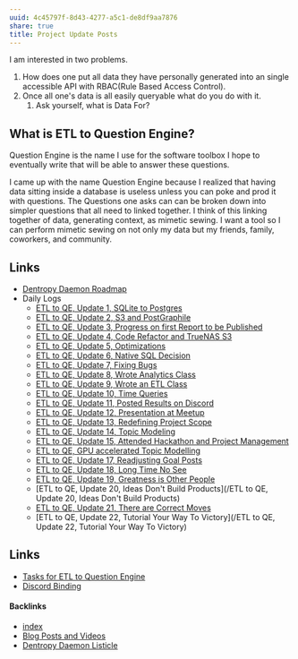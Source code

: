 ```yaml
---
uuid: 4c45797f-8d43-4277-a5c1-de8df9aa7876
share: true
title: Project Update Posts
---
```

I am interested in two problems. 

1. How does one put all data they have personally generated into an single accessible API with RBAC(Rule Based Access Control).
2. Once all one's data is all easily queryable what do you do with it.
	1. Ask yourself, what is Data For?
 
 ## What is ETL to Question Engine?

Question Engine is the name I use for the software toolbox I hope to eventually write that will be able to answer these questions.

I came up with the name Question Engine because I realized that having data sitting inside a database is useless unless you can poke and prod it with questions. The Questions one asks can can be broken down into simpler questions that all need to linked together. I think of this linking together of data, generating context, as mimetic sewing. I want a tool so I can perform mimetic sewing on not only my data but my friends, family, coworkers, and community.

## Links



* [Dentropy Daemon Roadmap](/8d4d461f-49f7-4dbd-829f-807d0bb602df)
* Daily Logs
	* [ETL to QE, Update 1, SQLite to Postgres](/adf51542-a86b-437b-8542-9ef82c41d7a2)
	* [ETL to QE, Update 2, S3 and PostGraphile](/01d14af7-0d89-4c3a-90a8-12696e01e036)
	* [ETL to QE, Update 3, Progress on first Report to be Published](/a4afe3e7-e3ae-44ae-a1dc-e22754900e37)
	* [ETL to QE, Update 4, Code Refactor and TrueNAS S3](/d59dbed7-08bd-462e-8f87-24a80c791f46)
	* [ETL to QE, Update 5, Optimizations](/88cd3a9e-9156-4482-aaa5-2bb8eeebca0d)
	* [ETL to QE, Update 6, Native SQL Decision](/9dc97a82-96a0-495b-a8e2-a5c4d5c60abe)
	* [ETL to QE, Update 7, Fixing Bugs](/2a8426e6-7f84-42f2-82c3-e74e898e4c81)
	* [ETL to QE, Update 8, Wrote Analytics Class](/4bf73c7e-2bf6-415f-80b3-f3a3b6a370a8)
	* [ETL to QE, Update 9, Wrote an ETL Class](/c307374d-a751-437a-8eb4-ff3dc7808499)
	* [ETL to QE, Update 10, Time Queries](/8a04da32-878d-4f6c-9973-ed58870b250f)
	* [ETL to QE, Update 11, Posted Results on Discord](/a04a75b2-d970-44fc-8e09-53b3aeca6f2f)
	* [ETL to QE, Update 12, Presentation at Meetup](/20be1355-e585-4eb4-b0a7-4a65c1eda264)
	* [ETL to QE, Update 13, Redefining Project Scope](/0857e406-5e14-4b45-9e8c-3ae712a2f00a)
	* [ETL to QE, Update 14, Topic Modeling](/a7099c90-7fb1-4230-9c47-874fd85e8837)
	* [ETL to QE, Update 15, Attended Hackathon and Project Management](/9949cc79-681a-4ec8-a963-538958be3ec1)
	* [ETL to QE, GPU accelerated Topic Modelling](/0a62e9d5-68ae-41a5-8bdb-7773b59abc1f)
	* [ETL to QE, Update 17, Readjusting Goal Posts](/d14bd990-0628-4152-9bea-0c588dc707e8)
	* [ETL to QE, Update 18, Long Time No See](/07184fda-87ef-4fa9-9c6e-1c4382f6fabc)
	* [ETL to QE, Update 19, Greatness is Other People](/9e00b380-91e7-4092-98fd-838dc5fd21d8)
	* [ETL to QE, Update 20, Ideas Don't Build Products](/ETL to QE, Update 20, Ideas Don't Build Products)
	* [ETL to QE, Update 21, There are Correct Moves](/d6c6d932-5842-4fbc-a67d-1759c2c2bb02)
	* [ETL to QE, Update 22, Tutorial Your Way To Victory](/ETL to QE, Update 22, Tutorial Your Way To Victory)

## Links

* [Tasks for ETL to Question Engine](/a6649a28-5862-4820-8797-1cfaf2ba1713)
* [Discord Binding](/1c376bfd-75ef-4c0d-9e23-3680653de55f)

#### Backlinks

* [index](/146656b4-573a-4e42-8f00-239ab29eac3b)
* [Blog Posts and Videos](/0709dea0-4a97-4596-8d8e-32a0e614f8a2)
* [Dentropy Daemon Listicle](/15c66694-3dc9-4115-afb8-887a6e52ffea)